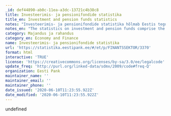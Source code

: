 ```yaml
---
_id: def44890-ab0c-11ea-a3dc-13721c4b38c8
title: Investeerimis- ja pensionifondide statistika
title_en: Investment and pension funds statistics
notes: "Investeerimis- ja pensionifondide statistika hõlmab Eestis tegutsevate avalike ja mitteavalike investeerimisfondide ning kohustuslike ja vabatahtlike pensionifondide andmeid.\r\n\r\nAndmete kaetus on 100%, v.a mitteavalikud investeerimisfondid, mille puhul on statistikasse kaasatud üksnes suuremad fondid (varade mahu alusel on kaetus ligikaudu 97%).\r\n\r\nStatistika sisaldab nii fondide varade ja kohustuste andmeid erinevates lõigetes kui ka fondidesse tehtud sisse- ja väljamaksete andmeid."
notes_en: "The statistics on investment and pension funds comprise the data on public and non-public investment funds and mandatory and voluntary pension funds operating in Estonia.\r\n\r\nThe data coverage is 100% except for non-public investment funds, for which statistics cover only the largest funds, giving coverage of around 97% by volume of assets.\r\n\r\nThe statistics cover data on the assets and liabilities of funds in various breakdowns, and also on funds shares/units issued and redeemed."
category: Majandus ja rahandus
category_en: Economy and Finance
name: Investeerimis- ja pensionifondide statistika
url: 'https://statistika.eestipank.ee/#/et/p/FINANTSSEKTOR/3370'
format: html
interactive: 'TRUE'
license: 'https://creativecommons.org/licenses/by-sa/3.0/ee/legalcode'
update_freq: 'http://purl.org/linked-data/sdmx/2009/code#freq-Q'
organization: Eesti Pank
maintainer_name: ''
maintainer_email: ''
maintainer_phone: ''
date_issued: '2020-06-10T11:23:55.922Z'
date_modified: '2020-06-10T11:23:55.922Z'
---
```

undefined
